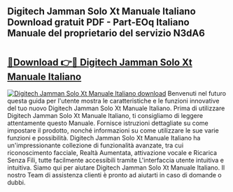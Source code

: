 ## Digitech Jamman Solo Xt Manuale Italiano Download gratuit PDF - Part-EOq Italiano Manuale del proprietario del servizio N3dA6

# <h2><a href="http://dfclw55.blite.top/?on=Digitech+Jamman+Solo+Xt+Manuale+Italiano">🔗Download 👉🔴 Digitech Jamman Solo Xt Manuale Italiano</a></h2>

[![Digitech Jamman Solo Xt Manuale Italiano download](https://i.imgur.com/lujVjoI.png)](http://dfclw55.blite.top/?on=Digitech+Jamman+Solo+Xt+Manuale+Italiano)
Benvenuti nel futuro questa guida per l'utente mostra le caratteristiche e le funzioni innovative del tuo nuovo Digitech Jamman Solo Xt Manuale Italiano. Prima di utilizzare Digitech Jamman Solo Xt Manuale Italiano, ti consigliamo di leggere attentamente questo Manuale. Fornisce istruzioni dettagliate su come impostare il prodotto, nonché informazioni su come utilizzare le sue varie funzioni e possibilità. Digitech Jamman Solo Xt Manuale Italiano ha un'impressionante collezione di funzionalità avanzate, tra cui riconoscimento facciale, Realtà Aumentata, attivazione vocale e Ricarica Senza Fili, tutte facilmente accessibili tramite L'interfaccia utente intuitiva e intuitiva. Siamo qui per aiutare Digitech Jamman Solo Xt Manuale Italiano. Il nostro Team di assistenza clienti è pronto ad aiutarti in caso di domande o dubbi.
